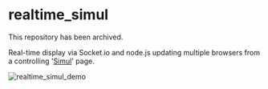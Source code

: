 # realtime_simul

This repository has been archived. 

Real-time display via Socket.io and node.js updating multiple browsers from a controlling '[Simul](https://github.com/martinmphil/simul)' page. 

![realtime_simul_demo](https://user-images.githubusercontent.com/37618836/44580978-ee9b8200-a793-11e8-96aa-654444c8ac83.png)
